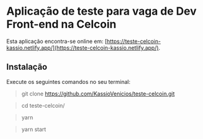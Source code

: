 # Aplicação de teste para vaga de Dev Front-end na Celcoin

Esta aplicação encontra-se online em: [https://teste-celcoin-kassio.netlify.app/](https://teste-celcoin-kassio.netlify.app/).

## Instalação

Execute os seguintes comandos no seu terminal:

> git clone https://github.com/KassioVenicios/teste-celcoin.git

> cd teste-celcoin/

> yarn

> yarn start
